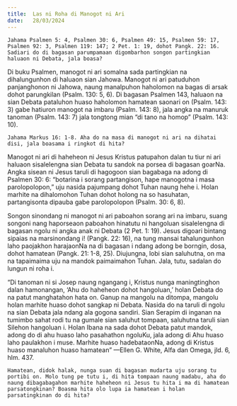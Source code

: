 ```yaml
---
title:  Las ni Roha di Manogot ni Ari
date:   28/03/2024
---
```


`Jahama Psalmen 5: 4, Psalmen 30: 6, Psalmen 49: 15, Psalmen 59: 17, Psalmen 92: 3, Psalmen 119: 147; 2 Pet. 1: 19, dohot Pangk. 22: 16. Sadiari do di bagasan parumpamaan digombarhon songon partingkian haluaon ni Debata, jala boasa?`

Di buku Psalmen, manogot ni ari somalna sada partingkian na dihalungunhon di haluaon sian Jahowa. Manogot ni ari patuduhon panjanghonon ni Jahowa, naung manalpuhon haholomon na bagas di arsak dohot parungkilan (Psalm. 130: 5, 6). Di bagasan Psalmen 143, haluaon na sian Debata pataluhon huaso haholomon hamatean saonari on (Psalm. 143: 3) gabe hatiuron manogot na imbaru (Psalm. 143: 8), jala angka na manuruk tanoman (Psalm. 143: 7) jala tongtong mian “di tano na homop” (Psalm. 143: 10).

`Jahama Markus 16: 1-8. Aha do na masa di manogot ni ari na dihatai disi, jala boasama i ringkot di hita?`

Manogot ni ari di haheheon ni Jesus Kristus patupahon dalan tu tiur ni ari haluaon sisalelengna sian Debata tu sandok na porsea di bagasan goarNa. Angka sisean ni Jesus taruli di hagogoon sian bagabaga na adong di Psalmen 30: 6: “botarina i sorang partangison, hape manogotna i masa parolopolopon,” uju nasida pajumpang dohot Tuhan naung hehe i. Holan marhite na dihalomohon Tuhan dohot holong na so hasuhatan, partangisonta dipauba gabe parolopolopon (Psalm. 30: 6, 8).

Songon sinondang ni manogot ni ari paboahon sorang ari na imbaru, suang songoni nang haporseaon paboahon hinatutu ni hangoluan sisalelengna di bagasan ngolu ni angka anak ni Debata (2 Pet. 1: 19). Jesus digoari bintang sipaias na marsinondang i! (Pangk. 22: 16), na tung mansai tahalungunhon laho paojakhon harajaonNa na di bagasan i ndang adong be borngin, dosa, dohot hamatean (Pangk. 21: 1-8, 25). Diujungna, lobi sian saluhutna, on ma na tapaimaima uju na mandok paimaimahon Tuhan. Jala, tutu, sadalan do lungun ni roha i.

“Di tanoman ni si Josep naung ngangang i, Kristus nunga maningtinghon dalan hamonangan, ‘Ahu do haheheon dohot hangoluan,’ holan Debata do na patut manghatahon hata on. Ganup na mangolu na ditompa, mangolu holan marhite huaso dohot sangkap ni Debata. Nasida do na taruli di ngolu na sian Debata jala ndang ala gogona sandiri. Sian Serapim di inganan na tumimbo sahat rodi tu na gumale sian saluhut tompaan, saluhutna taruli sian Silehon hangoluan i. Holan Ibana na sada dohot Debata patut mandok, adong do di ahu huaso laho pasahathon ngoluKu, jala adong di Ahu huaso laho paulakhon i muse. Marhite huaso hadebataonNa, adong di Kristus huaso manaluhon huaso hamatean” —Ellen G. White, Alfa dan Omega, jld. 6, hlm. 437.

`Hamatean, didok halak, nunga suan di bagasan mudarta uju sorang tu portibi on. Molo tung pe tutu i, di hita tompaan naung madabu, aha do naung dibagabagahon marhite haheheon ni Jesus tu hita i ma di hamatean parsatongkinan? Boasma hita olo lupa ia hamatean i holan parsatingkinan do di hita?`